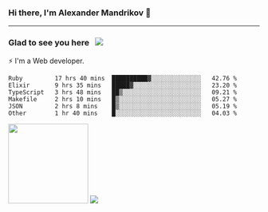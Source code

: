 ### Hi there, I'm Alexander Mandrikov 👋

- - -

### Glad to see you here &nbsp; ![](https://komarev.com/ghpvc/?username=nunsez&color=blue&label=visitors)

⚡ I'm a Web developer.

<!--✨ My GitHub <a href="https://nunsez.github.io/" target="_blank">resume link</a>-->

<!--
**nunsez/nunsez** is a ✨ _special_ ✨ repository because its `README.md` (this file) appears on your GitHub profile.

Here are some ideas to get you started:

- 🔭 I’m currently working on ...
- 🌱 I’m currently learning ...
- 👯 I’m looking to collaborate on ...
- 🤔 I’m looking for help with ...
- 💬 Ask me about ...
- 📫 How to reach me: ...
- 😄 Pronouns: ...
- ⚡ Fun fact: ...
-->


<!--START_SECTION:waka-->

```text
Ruby         17 hrs 40 mins  ██████████▓░░░░░░░░░░░░░░   42.76 %
Elixir       9 hrs 35 mins   █████▓░░░░░░░░░░░░░░░░░░░   23.20 %
TypeScript   3 hrs 48 mins   ██▒░░░░░░░░░░░░░░░░░░░░░░   09.21 %
Makefile     2 hrs 10 mins   █▒░░░░░░░░░░░░░░░░░░░░░░░   05.27 %
JSON         2 hrs 8 mins    █▒░░░░░░░░░░░░░░░░░░░░░░░   05.19 %
Other        1 hr 40 mins    █░░░░░░░░░░░░░░░░░░░░░░░░   04.03 %
```

<!--END_SECTION:waka-->

<span>
<img height="160em" src="https://github-readme-stats-nunsez.vercel.app/api?username=nunsez&show_icons=true&count_private=true&hide_border=true&hide=issues" />
<img src="https://github-readme-stats-nunsez.vercel.app/api/top-langs/?username=nunsez&layout=compact&hide_border=true" />
</span>

<!--
[![willianrod's wakatime stats](https://github-readme-stats.vercel.app/api/wakatime?username=nunsez&hide_border=true)](https://github.com/anuraghazra/github-readme-stats)
-->

